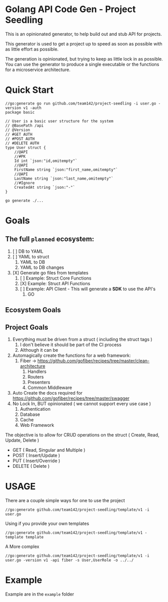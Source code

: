 # Golang API Code Gen - Project Seedling

This is an opinionated generator, to help build out and stub API for projects.

This generator is used to get a project up to speed as soon as possible with as little effort as possible.

The generation is opinionated, but trying to keep as little lock in as possible.
You can use the generator to produce a single executable or the functions for a microservice architecture.

# Quick Start
```golang
//go:generate go run github.com/team142/project-seedling -i user.go -version v1 -auth
package basic

// User is a basic user structure for the system
// @BasePath /api
// @Version
// #GET AUTH
// #POST AUTH
// #DELETE AUTH
type User struct {
	//@API
	//#PK
	Id int `json:"id,omitempty"`
	//@API
	FirstName string `json:"first_name,omitempty"`
	//@API
	LastName string `json:"last_name,omitempty"`
	//#Ignore
	CreatedAt string `json:"-"`
}
```

`go generate ./...`

# Goals

## The full `planned` ecosystem:
1. [ ] DB to YAML
2. [ ] YAML to struct
   1. YAML to DB
   2. YAML to DB changes
3. [X] Generate go files from templates 
   1. [ ] Example: Struct Core Functions
   2. [X] Example: Struct API Functions
   3. [ ] Example: API Client - This will generate a **SDK** to use the API's
      1. GO


##  Ecosystem Goals


##  Project Goals

1. Everything must be driven from a struct ( including the struct tags )
   1. I don't believe it should be part of the CI process
   2. Although it can be
2. Automagically create the functions for a web framework:
   1. Fiber -> https://github.com/gofiber/recipes/tree/master/clean-architecture
      1. Handlers
      2. Routers
      3. Presenters  
      4. Common Middleware
3. Auto Create the docs required for https://github.com/gofiber/recipes/tree/master/swagger
4. No Lock In, BUT opinionated ( we cannot support every use case )
   1. Authentication
   2. Database
   3. Cache
   4. Web Framework

The objective is to allow for CRUD operations on the struct ( Create, Read, Update, Delete )
* GET ( Read, Singular and Multiple )
* POST ( Insert/Update )
* PUT ( Insert/Override )
* DELETE ( Delete )

# USAGE
There are a couple simple ways for one to use the project

```
//go:generate github.com/team142/project-seedling/template/v1 -i user.go
```

Using if you provide your own templates
```
//go:generate github.com/team142/project-seedling/template/v1 -template template
```

A More complex 

```
//go:generate github.com/team142/project-seedling/template/v1 -i user.go -version v1 -api fiber -s User,UserRole -o ../../
```

# Example
Example are in the `example` folder